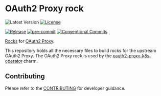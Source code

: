 # OAuth2 Proxy rock

![Latest Version](https://img.shields.io/badge/dynamic/yaml?url=https%3A%2F%2Fraw.githubusercontent.com%2Fcanonical%2Foauth2-proxy-rock%2Fmain%2Frockcraft.yaml&query=%24.version&label=Release&color=red)
[![License](https://img.shields.io/github/license/canonical/oauth2-proxy-rock?label=License)](https://github.com/canonical/oauth2-proxy-rock/blob/main/LICENSE)

[![Release](https://github.com/canonical/oauth2-proxy-rock/actions/workflows/ci.yaml/badge.svg)](https://github.com/canonical/oauth2-proxy-rock/actions/workflows/ci.yaml)
[![pre-commit](https://img.shields.io/badge/pre--commit-enabled-brightgreen?logo=pre-commit)](https://github.com/pre-commit/pre-commit)
[![Conventional Commits](https://img.shields.io/badge/Conventional%20Commits-1.0.0-%23FE5196.svg)](https://conventionalcommits.org)

[Rocks](https://canonical-rockcraft.readthedocs-hosted.com/en/latest/explanation/rocks/#rocks-explanation)
for [OAuth2 Proxy](https://oauth2-proxy.github.io/oauth2-proxy/).

This repository holds all the necessary files to build rocks for the
upstream OAuth2 Proxy. The OAuth2 Proxy rock is used
by the [oauth2-proxy-k8s-operator](https://github.com/canonical/oauth2-proxy-k8s-operator) charm.

## Contributing

Please refer to the [CONTRIBUTING](CONTRIBUTING.md) for developer guidance.
